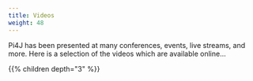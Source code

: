 ```yaml
---
title: Videos
weight: 48
---
```


Pi4J has been presented at many conferences, events, live streams, and more. Here is a selection of the videos which are available online...

{{% children depth="3" %}}